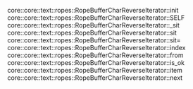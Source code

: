 core::core::text::ropes::RopeBufferCharReverseIterator::init
core::core::text::ropes::RopeBufferCharReverseIterator::SELF
core::core::text::ropes::RopeBufferCharReverseIterator::_sit
core::core::text::ropes::RopeBufferCharReverseIterator::sit
core::core::text::ropes::RopeBufferCharReverseIterator::sit=
core::core::text::ropes::RopeBufferCharReverseIterator::index
core::core::text::ropes::RopeBufferCharReverseIterator::from
core::core::text::ropes::RopeBufferCharReverseIterator::is_ok
core::core::text::ropes::RopeBufferCharReverseIterator::item
core::core::text::ropes::RopeBufferCharReverseIterator::next